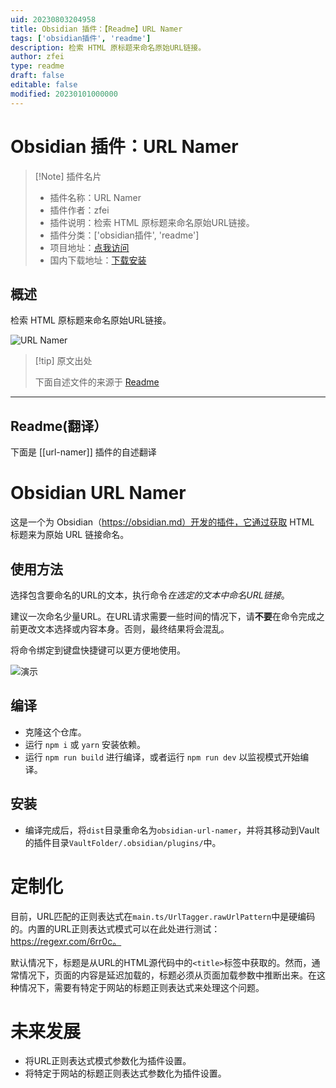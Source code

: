 ```yaml
---
uid: 20230803204958
title: Obsidian 插件：【Readme】URL Namer
tags: ['obsidian插件', 'readme']
description: 检索 HTML 原标题来命名原始URL链接。
author: zfei
type: readme
draft: false
editable: false
modified: 20230101000000
---
```


# Obsidian 插件：URL Namer

> [!Note] 插件名片
> - 插件名称：URL Namer
> - 插件作者：zfei
> - 插件说明：检索 HTML 原标题来命名原始URL链接。
> - 插件分类：['obsidian插件', 'readme']
> - 项目地址：[点我访问](https://github.com/zfei/obsidian-url-namer)
> - 国内下载地址：[下载安装](https://pkmer.cn/products/plugin/pluginMarket/?url-namer)

## 概述

检索 HTML 原标题来命名原始URL链接。

![URL Namer](https://cdn.pkmer.cn/covers/url-namer.gif!pkmer)

> [!tip] 原文出处
> 
>下面自述文件的来源于 [Readme](https://ghproxy.net/https://raw.githubusercontent.com/zfei/obsidian-url-namer/master/README.md)
> 

---

## Readme(翻译）

下面是 [[url-namer]] 插件的自述翻译


# Obsidian URL Namer

这是一个为 Obsidian（https://obsidian.md）开发的插件，它通过获取 HTML 标题来为原始 URL 链接命名。

## 使用方法

选择包含要命名的URL的文本，执行命令*在选定的文本中命名URL链接*。

建议一次命名少量URL。在URL请求需要一些时间的情况下，请**不要**在命令完成之前更改文本选择或内容本身。否则，最终结果将会混乱。

将命令绑定到键盘快捷键可以更方便地使用。

![演示](demo/url-namer-demo.gif)

## 编译

- 克隆这个仓库。
- 运行 `npm i` 或 `yarn` 安装依赖。
- 运行 `npm run build` 进行编译，或者运行 `npm run dev` 以监视模式开始编译。

## 安装

- 编译完成后，将`dist`目录重命名为`obsidian-url-namer`，并将其移动到Vault的插件目录`VaultFolder/.obsidian/plugins/`中。

# 定制化

目前，URL匹配的正则表达式在`main.ts/UrlTagger.rawUrlPattern`中是硬编码的。内置的URL正则表达式模式可以在此处进行测试：https://regexr.com/6rr0c。

默认情况下，标题是从URL的HTML源代码中的`<title>`标签中获取的。然而，通常情况下，页面的内容是延迟加载的，标题必须从页面加载参数中推断出来。在这种情况下，需要有特定于网站的标题正则表达式来处理这个问题。

# 未来发展

- 将URL正则表达式模式参数化为插件设置。
- 将特定于网站的标题正则表达式参数化为插件设置。



